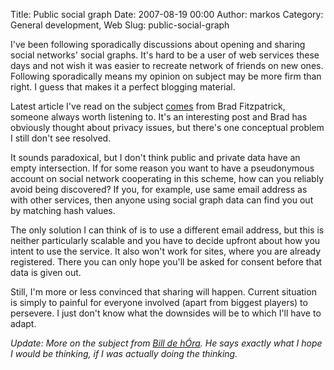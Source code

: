 Title: Public social graph
Date: 2007-08-19 00:00
Author: markos
Category: General development, Web
Slug: public-social-graph

I've been following sporadically discussions about opening and sharing
social networks' social graphs. It's hard to be a user of web services
these days and not wish it was easier to recreate network of friends on
new ones. Following sporadically means my opinion on subject may be more
firm than right. I guess that makes it a perfect blogging material.

Latest article I've read on the subject
[comes](http://bradfitz.com/social-graph-problem/) from Brad
Fitzpatrick, someone always worth listening to. It's an interesting post
and Brad has obviously thought about privacy issues, but there's one
conceptual problem I still don't see resolved.

It sounds paradoxical, but I don't think public and private data have an
empty intersection. If for some reason you want to have a pseudonymous
account on social network cooperating in this scheme, how can you
reliably avoid being discovered? If you, for example, use same email
address as with other services, then anyone using social graph data can
find you out by matching hash values.

The only solution I can think of is to use a different email address,
but this is neither particularly scalable and you have to decide upfront
about how you intent to use the service. It also won't work for sites,
where you are already registered. There you can only hope you'll be
asked for consent before that data is given out.

Still, I'm more or less convinced that sharing will happen. Current
situation is simply to painful for everyone involved (apart from biggest
players) to persevere. I just don't know what the downsides will be to
which I'll have to adapt.

*Update: More on the subject from* *[Bill de
hÓra](http://www.dehora.net/journal/2007/08/buddycrap.html). He says
exactly what I hope I would be thinking, if I was actually doing the
thinking.*

